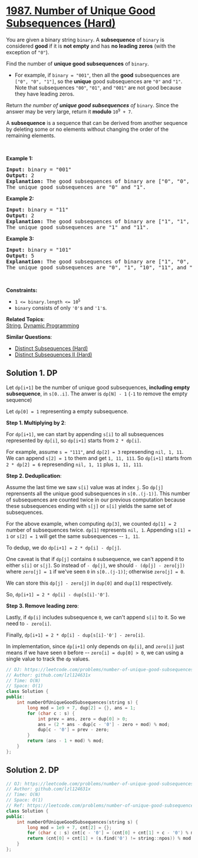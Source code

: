 # [1987. Number of Unique Good Subsequences (Hard)](https://leetcode.com/problems/number-of-unique-good-subsequences/)

<p>You are given a binary string <code>binary</code>. A <strong>subsequence</strong> of <code>binary</code> is considered <strong>good</strong> if it is <strong>not empty</strong> and has <strong>no leading zeros</strong> (with the exception of <code>"0"</code>).</p>

<p>Find the number of <strong>unique good subsequences</strong> of <code>binary</code>.</p>

<ul>
	<li>For example, if <code>binary = "001"</code>, then all the <strong>good</strong> subsequences are <code>["0", "0", "1"]</code>, so the <strong>unique</strong> good subsequences are <code>"0"</code> and <code>"1"</code>. Note that subsequences <code>"00"</code>, <code>"01"</code>, and <code>"001"</code> are not good because they have leading zeros.</li>
</ul>

<p>Return <em>the number of <strong>unique good subsequences</strong> of </em><code>binary</code>. Since the answer may be very large, return it <strong>modulo</strong> <code>10<sup>9</sup> + 7</code>.</p>

<p>A <strong>subsequence</strong> is a sequence that can be derived from another sequence by deleting some or no elements without changing the order of the remaining elements.</p>

<p>&nbsp;</p>
<p><strong>Example 1:</strong></p>

<pre><strong>Input:</strong> binary = "001"
<strong>Output:</strong> 2
<strong>Explanation:</strong> The good subsequences of binary are ["0", "0", "1"].
The unique good subsequences are "0" and "1".
</pre>

<p><strong>Example 2:</strong></p>

<pre><strong>Input:</strong> binary = "11"
<strong>Output:</strong> 2
<strong>Explanation:</strong> The good subsequences of binary are ["1", "1", "11"].
The unique good subsequences are "1" and "11".</pre>

<p><strong>Example 3:</strong></p>

<pre><strong>Input:</strong> binary = "101"
<strong>Output:</strong> 5
<strong>Explanation:</strong> The good subsequences of binary are ["1", "0", "1", "10", "11", "101"]. 
The unique good subsequences are "0", "1", "10", "11", and "101".
</pre>

<p>&nbsp;</p>
<p><strong>Constraints:</strong></p>

<ul>
	<li><code>1 &lt;= binary.length &lt;= 10<sup>5</sup></code></li>
	<li><code>binary</code> consists of only <code>'0'</code>s and <code>'1'</code>s.</li>
</ul>


**Related Topics**:  
[String](https://leetcode.com/tag/string/), [Dynamic Programming](https://leetcode.com/tag/dynamic-programming/)

**Similar Questions**:
* [Distinct Subsequences (Hard)](https://leetcode.com/problems/distinct-subsequences/)
* [Distinct Subsequences II (Hard)](https://leetcode.com/problems/distinct-subsequences-ii/)

## Solution 1. DP

Let `dp[i+1]` be the number of unique good subsequences, **including empty subsequence**, in `s[0..i]`. The anwer is `dp[N] - 1` (`-1` to remove the empty sequence)

Let `dp[0] = 1` representing a empty subsequence.

**Step 1. Multiplying by 2**:

For `dp[i+1]`, we can start by appending `s[i]` to all subsequences represented by `dp[i]`, so `dp[i+1]` starts from `2 * dp[i]`.

For example, assume `s = "111"`, and `dp[2] = 3` represending `nil, 1, 11`. We can append `s[2] = 1` to them and get `1, 11, 111`. So `dp[i+1]` starts from `2 * dp[2] = 6` represending `nil, 1, 11` plus `1, 11, 111`.

**Step 2. Deduplication**:

Assume the last time we saw `s[i]` value was at index `j`. So `dp[j]` reprensents all the unique good subsequences in `s[0..(j-1)]`. This number of subsequences are counted twice in our previous computation because these subsequences ending with `s[j]` or `s[i]` yields the same set of subsequences.

For the above example, when computing `dp[3]`, we counted `dp[1] = 2` number of subsequences twice. `dp[1]` represents `nil, 1`. Appending `s[1] = 1` or `s[2] = 1` will get the same subsequences -- `1, 11`.

To dedup, we do `dp[i+1] = 2 * dp[i] - dp[j]`.

One caveat is that if `dp[j]` contains `0` subsequence, we can't append it to either `s[i]` or `s[j]`. So instead of `- dp[j]`, we should `- (dp[j] - zero[j])` where `zero[j] = 1` if we've seen `0` in `s[0..(j-1)]`; otherwise `zero[j] = 0`.

We can store this `dp[j] - zero[j]` in `dup[0]` and `dup[1]` respectively. 

So, `dp[i+1] = 2 * dp[i] - dup[s[i]-'0']`.

**Step 3. Remove leading zero**:

Lastly, if `dp[i]` includes subsequence `0`, we can't append `s[i]` to it. So we need to `- zero[i]`. 

Finally, `dp[i+1] = 2 * dp[i] - dup[s[i]-'0'] - zero[i]`.

In implementation, since `dp[i+1]` only depends on `dp[i]`, and `zero[i]` just means if we have seen `0` before -- `zero[i] = dup[0] > 0`, we can using a single value to track the `dp` values.

```cpp
// OJ: https://leetcode.com/problems/number-of-unique-good-subsequences/
// Author: github.com/lzl124631x
// Time: O(N)
// Space: O(1)
class Solution {
public:
    int numberOfUniqueGoodSubsequences(string s) {
        long mod = 1e9 + 7, dup[2] = {}, ans = 1;
        for (char c : s) {
            int prev = ans, zero = dup[0] > 0;
            ans = (2 * ans - dup[c - '0'] - zero + mod) % mod;
            dup[c - '0'] = prev - zero;
        }
        return (ans - 1 + mod) % mod;
    }
};
```

## Solution 2. DP

```cpp
// OJ: https://leetcode.com/problems/number-of-unique-good-subsequences/
// Author: github.com/lzl124631x
// Time: O(N)
// Space: O(1)
// Ref: https://leetcode.com/problems/number-of-unique-good-subsequences/discuss/1431819/JavaC%2B%2BPython-DP-4-lines-O(N)-Time-O(1)-Space
class Solution {
public:
    int numberOfUniqueGoodSubsequences(string s) {
        long mod = 1e9 + 7, cnt[2] = {};
        for (char c : s) cnt[c - '0'] = (cnt[0] + cnt[1] + c - '0') % mod;
        return (cnt[0] + cnt[1] + (s.find('0') != string::npos)) % mod;
    }
};
```